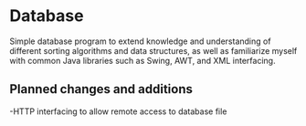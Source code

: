 # Database
Simple database program to extend knowledge and understanding of different sorting algorithms and data structures, as well as familiarize myself with common Java libraries such as Swing, AWT, and XML interfacing.

## Planned changes and additions
-HTTP interfacing to allow remote access to database file

